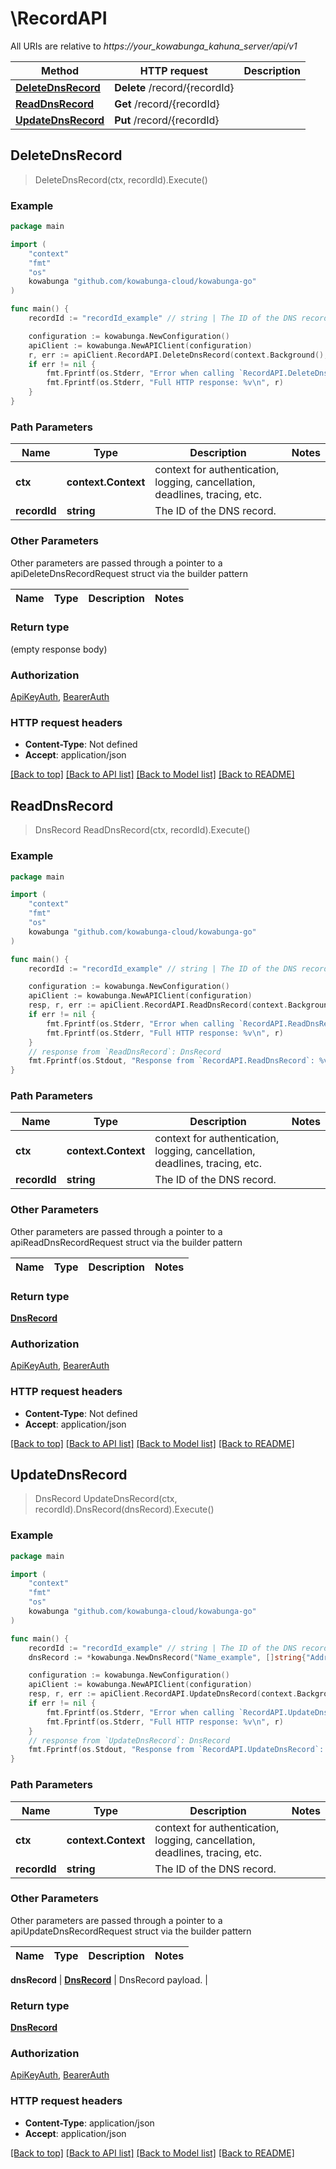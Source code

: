 # \RecordAPI

All URIs are relative to *https://your_kowabunga_kahuna_server/api/v1*

Method | HTTP request | Description
------------- | ------------- | -------------
[**DeleteDnsRecord**](RecordAPI.md#DeleteDnsRecord) | **Delete** /record/{recordId} | 
[**ReadDnsRecord**](RecordAPI.md#ReadDnsRecord) | **Get** /record/{recordId} | 
[**UpdateDnsRecord**](RecordAPI.md#UpdateDnsRecord) | **Put** /record/{recordId} | 



## DeleteDnsRecord

> DeleteDnsRecord(ctx, recordId).Execute()





### Example

```go
package main

import (
	"context"
	"fmt"
	"os"
	kowabunga "github.com/kowabunga-cloud/kowabunga-go"
)

func main() {
	recordId := "recordId_example" // string | The ID of the DNS record.

	configuration := kowabunga.NewConfiguration()
	apiClient := kowabunga.NewAPIClient(configuration)
	r, err := apiClient.RecordAPI.DeleteDnsRecord(context.Background(), recordId).Execute()
	if err != nil {
		fmt.Fprintf(os.Stderr, "Error when calling `RecordAPI.DeleteDnsRecord``: %v\n", err)
		fmt.Fprintf(os.Stderr, "Full HTTP response: %v\n", r)
	}
}
```

### Path Parameters


Name | Type | Description  | Notes
------------- | ------------- | ------------- | -------------
**ctx** | **context.Context** | context for authentication, logging, cancellation, deadlines, tracing, etc.
**recordId** | **string** | The ID of the DNS record. | 

### Other Parameters

Other parameters are passed through a pointer to a apiDeleteDnsRecordRequest struct via the builder pattern


Name | Type | Description  | Notes
------------- | ------------- | ------------- | -------------


### Return type

 (empty response body)

### Authorization

[ApiKeyAuth](../README.md#ApiKeyAuth), [BearerAuth](../README.md#BearerAuth)

### HTTP request headers

- **Content-Type**: Not defined
- **Accept**: application/json

[[Back to top]](#) [[Back to API list]](../README.md#documentation-for-api-endpoints)
[[Back to Model list]](../README.md#documentation-for-models)
[[Back to README]](../README.md)


## ReadDnsRecord

> DnsRecord ReadDnsRecord(ctx, recordId).Execute()





### Example

```go
package main

import (
	"context"
	"fmt"
	"os"
	kowabunga "github.com/kowabunga-cloud/kowabunga-go"
)

func main() {
	recordId := "recordId_example" // string | The ID of the DNS record.

	configuration := kowabunga.NewConfiguration()
	apiClient := kowabunga.NewAPIClient(configuration)
	resp, r, err := apiClient.RecordAPI.ReadDnsRecord(context.Background(), recordId).Execute()
	if err != nil {
		fmt.Fprintf(os.Stderr, "Error when calling `RecordAPI.ReadDnsRecord``: %v\n", err)
		fmt.Fprintf(os.Stderr, "Full HTTP response: %v\n", r)
	}
	// response from `ReadDnsRecord`: DnsRecord
	fmt.Fprintf(os.Stdout, "Response from `RecordAPI.ReadDnsRecord`: %v\n", resp)
}
```

### Path Parameters


Name | Type | Description  | Notes
------------- | ------------- | ------------- | -------------
**ctx** | **context.Context** | context for authentication, logging, cancellation, deadlines, tracing, etc.
**recordId** | **string** | The ID of the DNS record. | 

### Other Parameters

Other parameters are passed through a pointer to a apiReadDnsRecordRequest struct via the builder pattern


Name | Type | Description  | Notes
------------- | ------------- | ------------- | -------------


### Return type

[**DnsRecord**](DnsRecord.md)

### Authorization

[ApiKeyAuth](../README.md#ApiKeyAuth), [BearerAuth](../README.md#BearerAuth)

### HTTP request headers

- **Content-Type**: Not defined
- **Accept**: application/json

[[Back to top]](#) [[Back to API list]](../README.md#documentation-for-api-endpoints)
[[Back to Model list]](../README.md#documentation-for-models)
[[Back to README]](../README.md)


## UpdateDnsRecord

> DnsRecord UpdateDnsRecord(ctx, recordId).DnsRecord(dnsRecord).Execute()





### Example

```go
package main

import (
	"context"
	"fmt"
	"os"
	kowabunga "github.com/kowabunga-cloud/kowabunga-go"
)

func main() {
	recordId := "recordId_example" // string | The ID of the DNS record.
	dnsRecord := *kowabunga.NewDnsRecord("Name_example", []string{"Addresses_example"}) // DnsRecord | DnsRecord payload.

	configuration := kowabunga.NewConfiguration()
	apiClient := kowabunga.NewAPIClient(configuration)
	resp, r, err := apiClient.RecordAPI.UpdateDnsRecord(context.Background(), recordId).DnsRecord(dnsRecord).Execute()
	if err != nil {
		fmt.Fprintf(os.Stderr, "Error when calling `RecordAPI.UpdateDnsRecord``: %v\n", err)
		fmt.Fprintf(os.Stderr, "Full HTTP response: %v\n", r)
	}
	// response from `UpdateDnsRecord`: DnsRecord
	fmt.Fprintf(os.Stdout, "Response from `RecordAPI.UpdateDnsRecord`: %v\n", resp)
}
```

### Path Parameters


Name | Type | Description  | Notes
------------- | ------------- | ------------- | -------------
**ctx** | **context.Context** | context for authentication, logging, cancellation, deadlines, tracing, etc.
**recordId** | **string** | The ID of the DNS record. | 

### Other Parameters

Other parameters are passed through a pointer to a apiUpdateDnsRecordRequest struct via the builder pattern


Name | Type | Description  | Notes
------------- | ------------- | ------------- | -------------

 **dnsRecord** | [**DnsRecord**](DnsRecord.md) | DnsRecord payload. | 

### Return type

[**DnsRecord**](DnsRecord.md)

### Authorization

[ApiKeyAuth](../README.md#ApiKeyAuth), [BearerAuth](../README.md#BearerAuth)

### HTTP request headers

- **Content-Type**: application/json
- **Accept**: application/json

[[Back to top]](#) [[Back to API list]](../README.md#documentation-for-api-endpoints)
[[Back to Model list]](../README.md#documentation-for-models)
[[Back to README]](../README.md)

